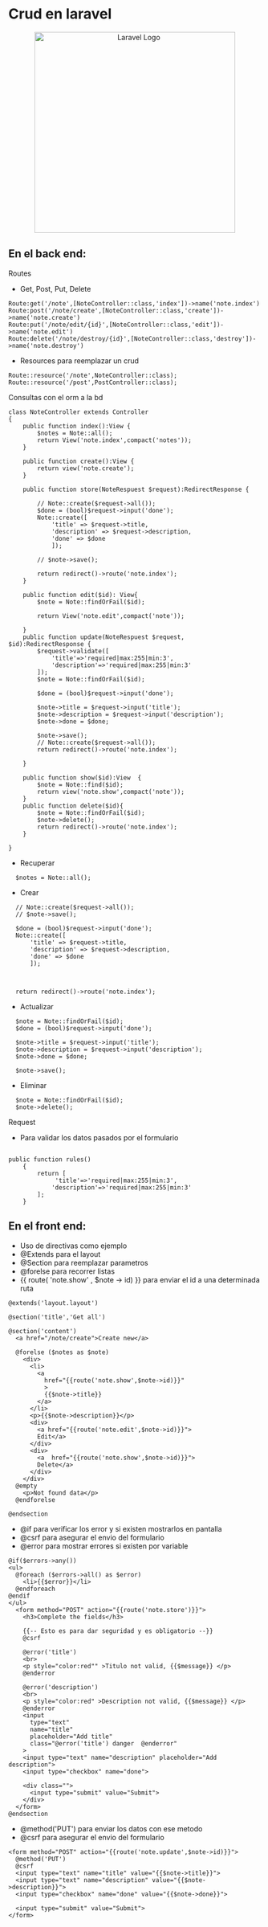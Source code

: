 # Crud en laravel

<p align="center"><a href="https://laravel.com" target="_blank"><img src="https://raw.githubusercontent.com/laravel/art/master/logo-lockup/5%20SVG/2%20CMYK/1%20Full%20Color/laravel-logolockup-cmyk-red.svg" width="400" alt="Laravel Logo"></a></p>


## En el back end:
Routes
- Get, Post, Put, Delete
```
Route:get('/note',[NoteController::class,'index'])->name('note.index')
Route:post('/note/create',[NoteController::class,'create'])->name('note.create')
Route:put('/note/edit/{id}',[NoteController::class,'edit'])->name('note.edit')
Route:delete('/note/destroy/{id}',[NoteController::class,'destroy'])->name('note.destroy')
```
- Resources para reemplazar un crud
```
Route::resource('/note',NoteController::class);
Route::resource('/post',PostController::class);
```

Consultas con el orm a la bd
```
class NoteController extends Controller
{
    public function index():View {
        $notes = Note::all();
        return View('note.index',compact('notes'));
    }

    public function create():View {
        return view('note.create');
    }

    public function store(NoteRespuest $request):RedirectResponse {

        // Note::create($request->all());
        $done = (bool)$request->input('done');
        Note::create([
            'title' => $request->title,
            'description' => $request->description,
            'done' => $done
            ]);

        // $note->save();

        return redirect()->route('note.index');
    }

    public function edit($id): View{
        $note = Note::findOrFail($id);
        
        return View('note.edit',compact('note'));

    }
    public function update(NoteRespuest $request, $id):RedirectResponse {
        $request->validate([
            'title'=>'required|max:255|min:3',
            'description'=>'required|max:255|min:3'
        ]);
        $note = Note::findOrFail($id);

        $done = (bool)$request->input('done');

        $note->title = $request->input('title');
        $note->description = $request->input('description');
        $note->done = $done;

        $note->save();
        // Note::create($request->all());
        return redirect()->route('note.index');
        
    }

    public function show($id):View  { 
        $note = Note::find($id);
        return view('note.show',compact('note'));
    }
    public function delete($id){
        $note = Note::findOrFail($id);
        $note->delete();
        return redirect()->route('note.index');
    }

}
```

- Recuperar
```
  $notes = Note::all();
```

- Crear
```
  // Note::create($request->all());
  // $note->save();

  $done = (bool)$request->input('done');
  Note::create([
      'title' => $request->title,
      'description' => $request->description,
      'done' => $done
      ]);

  

  return redirect()->route('note.index');
```

- Actualizar
```
  $note = Note::findOrFail($id);
  $done = (bool)$request->input('done');

  $note->title = $request->input('title');
  $note->description = $request->input('description');
  $note->done = $done;

  $note->save();
```

- Eliminar
```
  $note = Note::findOrFail($id);
  $note->delete();
```

Request
- Para validar los datos pasados por el formulario
```

public function rules()
    {
        return [
             'title'=>'required|max:255|min:3',
            'description'=>'required|max:255|min:3'
        ];
    }
```




## En el front end:
- Uso de directivas como ejemplo
- @Extends para el layout
- @Section para reemplazar parametros
- @forelse para recorrer listas
- {{ route( 'note.show' , $note -> id) }} para enviar el id a una determinada ruta
```
@extends('layout.layout')

@section('title','Get all')

@section('content')
  <a href="/note/create">Create new</a>

  @forelse ($notes as $note)
    <div>
      <li>
        <a
          href="{{route('note.show',$note->id)}}"
          >
          {{$note->title}}
        </a>
      </li>
      <p>{{$note->description}}</p>
      <div>
        <a href="{{route('note.edit',$note->id)}}">
        Edit</a>
      </div>
      <div>
        <a  href="{{route('note.show',$note->id)}}">
        Delete</a>
      </div>
    </div>
  @empty
    <p>Not found data</p>
  @endforelse

@endsection
```

- @if para verificar los error y si existen mostrarlos en pantalla
- @csrf para asegurar el envio del formulario
- @error para mostrar errores si existen por variable
```
@if($errors->any())
<ul>
  @foreach ($errors->all() as $error)
    <li>{{$error}}</li>
  @endforeach
@endif
</ul>
  <form method="POST" action="{{route('note.store')}}">
    <h3>Complete the fields</h3>

    {{-- Esto es para dar seguridad y es obligatorio --}}
    @csrf

    @error('title')
    <br>
    <p style="color:red"" >Titulo not valid, {{$message}} </p>
    @enderror

    @error('description')
    <br>
    <p style="color:red" >Description not valid, {{$message}} </p>
    @enderror
    <input
      type="text"
      name="title"
      placeholder="Add title"
      class="@error('title') danger  @enderror"
    >
    <input type="text" name="description" placeholder="Add description">
    <input type="checkbox" name="done">

    <div class="">
      <input type="submit" value="Submit">
    </div>
  </form>
@endsection
```


- @method('PUT') para enviar los datos con ese metodo
- @csrf para asegurar el envio del formulario
```
<form method="POST" action="{{route('note.update',$note->id)}}">
  @method('PUT')
  @csrf
  <input type="text" name="title" value="{{$note->title}}">
  <input type="text" name="description" value="{{$note->description}}">
  <input type="checkbox" name="done" value="{{$note->done}}">

  <input type="submit" value="Submit">
</form>
```